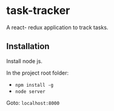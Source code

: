 # task-tracker

A react- redux application to track tasks.

## Installation

Install node js.

In the project root folder:
* `npm install -g`
* `node server`

Goto: `localhost:8000`


